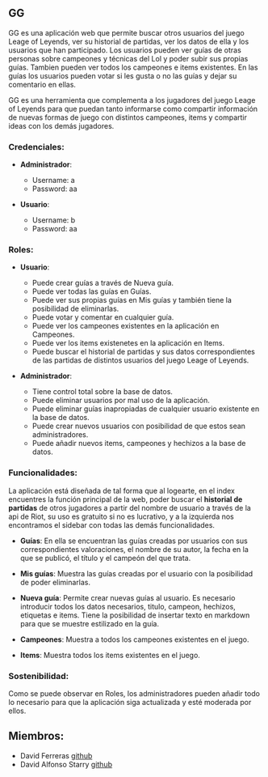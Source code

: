 ## GG

GG es una aplicación web que permite buscar otros usuarios del juego Leage of Leyends, ver su historial de partidas, ver los datos de ella 
y los usuarios que han participado. Los usuarios pueden ver guías de otras personas sobre campeones y técnicas del Lol y poder subir sus propias guías. Tambien pueden ver todos los campeones e items existentes. En las guías los usuarios pueden votar si les gusta o no las guías y dejar su comentario en ellas.

GG es una herramienta que complementa a los jugadores del juego Leage of Leyends para que puedan tanto informarse como compartir información de nuevas formas de juego con distintos campeones, items y compartir ideas con los demás jugadores.

### Credenciales:

- **Administrador**:
  - Username: a
  - Password: aa

- **Usuario**:
  - Username: b
  - Password: aa

### Roles:

- **Usuario**:
  - Puede crear guías a través de Nueva guía.
  - Puede ver todas las guías en Guías.
  - Puede ver sus propias guías en Mis guías y también tiene la posibilidad de eliminarlas.
  - Puede votar y comentar en cualquier guía.
  - Puede ver los campeones existentes en la aplicación en Campeones.
  - Puede ver los items existenetes en la aplicación en Items.
  - Puede buscar el historial de partidas y sus datos correspondientes de las partidas de distintos usuarios del juego Leage of Leyends.

- **Administrador**:
  - Tiene control total sobre la base de datos.
  - Puede eliminar usuarios por mal uso de la aplicación.
  - Puede eliminar guías inapropiadas de cualquier usuario existente en la base de datos.
  - Puede crear nuevos usuarios con posibilidad de que estos sean administradores.
  - Puede añadir nuevos items, campeones y hechizos a la base de datos.

### Funcionalidades:

La aplicación está diseñada de tal forma que al logearte, en el index encuentres la función principal de la web, poder buscar el **historial de partidas** de otros jugadores a partir del nombre de usuario a través de la api de Riot, su uso es gratuito si no es lucrativo, y a la izquierda nos encontramos el sidebar con todas las demás funcionalidades. 

- **Guías**:
En ella se encuentran las guías creadas por usuarios con sus correspondientes valoraciones, el nombre de su autor, la fecha en la que se publicó, el título y el campeón del que trata.

- **Mis guías**:
Muestra las guías creadas por el usuario con la posibilidad de poder eliminarlas.

- **Nueva guía**:
Permite crear nuevas guías al usuario. Es necesario introducir todos los datos necesarios, titulo, campeon, hechizos, etiquetas e items.
Tiene la posibilidad de insertar texto en markdown para que se muestre estilizado en la guía.

- **Campeones**:
Muestra a todos los campeones existentes en el juego.

- **Items**: 
Muestra todos los items existentes en el juego.

### Sostenibilidad:

Como se puede observar en Roles, los administradores pueden añadir todo lo necesario para que la aplicación siga actualizada y esté moderada por ellos.

## Miembros:
* David Ferreras [github](https://github.com/Lizzen) 
* David Alfonso Starry [github](https://github.com/DavidSG)